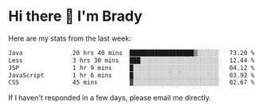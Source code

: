# Hi there 👋 I'm Brady

Here are my stats from the last week:
<!--START_SECTION:waka-->

```txt
Java              20 hrs 40 mins  ██████████████████▒░░░░░░   73.20 %
Less              3 hrs 30 mins   ███░░░░░░░░░░░░░░░░░░░░░░   12.44 %
JSP               1 hr 9 mins     █░░░░░░░░░░░░░░░░░░░░░░░░   04.12 %
JavaScript        1 hr 6 mins     █░░░░░░░░░░░░░░░░░░░░░░░░   03.92 %
CSS               45 mins         ▓░░░░░░░░░░░░░░░░░░░░░░░░   02.67 %
```

<!--END_SECTION:waka-->

If I haven't responded in a few days, please email me directly. 
